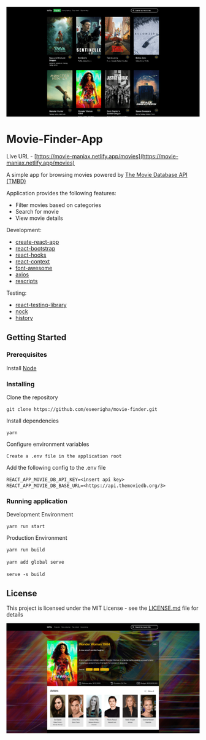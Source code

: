 
![Home Page](home.png?raw=true "MFlix")

# Movie-Finder-App

Live URL - [https://movie-maniax.netlify.app/movies](https://movie-maniax.netlify.app/movies)


A simple app for browsing movies powered by [The Movie Database API (TMBD)](https://developers.themoviedb.org/3/getting-started/introduction)


Application provides the following features:

* Filter movies based on categories
* Search for movie
* View movie details


Development:

* [create-react-app](https://create-react-app.dev/)
* [react-bootstrap](https://react-bootstrap.github.io/)
* [react-hooks](https://reactjs.org/docs/hooks-intro.html)
* [react-context](https://reactjs.org/docs/context.html)
* [font-awesome](https://fontawesome.com/v4.7.0/)
* [axios](https://www.npmjs.com/package/axios)
* [rescripts](https://github.com/harrysolovay/rescripts)

Testing:

* [react-testing-library](https://www.npmjs.com/package/@testing-library/react)
* [nock](https://www.npmjs.com/package/nock)
* [history](https://www.npmjs.com/package/history)


## Getting Started

### Prerequisites
Install [Node](https://nodejs.org/en/download/)

### Installing
Clone the repository
```
git clone https://github.com/eseerigha/movie-finder.git
```
Install dependencies
```
yarn
```
Configure environment variables
```
Create a .env file in the application root
```
Add the following config to the .env file
```
REACT_APP_MOVIE_DB_API_KEY=<insert api key>
REACT_APP_MOVIE_DB_BASE_URL=<https://api.themoviedb.org/3>
```

### Running application

Development Environment
```
yarn run start
```
Production Environment
```
yarn run build

yarn add global serve

serve -s build
```

## License
This project is licensed under the MIT License - see the [LICENSE.md](LICENSE.md) file for details

![Alt text](movie.png?raw=true "MFlix")

